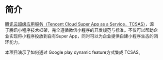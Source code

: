 # 简介

[腾讯云超级应用服务（Tencent Cloud Super App as a Service，TCSAS）](https://www.tencentcloud.com/products/tcsas)，源于腾讯小程序技术框架，完全遵循微信小程序的开发规范与标准。不仅可以帮助企业实现将小程序投放到自有Super App，同时可以为企业提供自建小程序生态的闭环能力。

本项目演示了如何通过 Google play dynamic feature方式集成 TCSAS。
